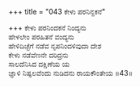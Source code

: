 +++
title = "043 ಕೇಳು ಪರನಿನ್ದಕನೆ"

+++
ಕೇಳು ಪರನಿಂದಕನೆ ನಿಂದ್ಯನು  
ಹೇಳಲೇಂ ಪರಹಿತನೆ ವಂದ್ಯನು  
ಹೇಳಿದಿಚ್ಛೆಗೆ ನಡೆವ ನೃಪನಿಂದಳಿವುದಾ ದೇಶ   
ಕೇಳು ನಡೆವೆಣನೇ ದರಿದ್ರನು  
ಸಾಲದೆನಿಸಿದ ದಕ್ಷಿಣೆಯ ಯ  
ಜ್ಞಾಳಿ ನಿಷ್ಫಲವೆಂದು ನುಡಿದನು ರಾಯಕೌಂತೇಯ      ॥43॥